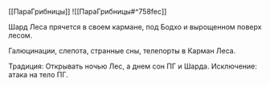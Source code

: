 [[ПараГрибницы]]
![[ПараГрибницы#^758fec]]

Шард Леса прячется в своем кармане, под Бодхо и вырощенном поверх лесом.

Галюцинации, слепота, странные сны, телепорты в Карман Леса.

Традиция: Открывать ночью Лес, а днем сон ПГ и Шарда.
Исключение: атака на тело ПГ.

